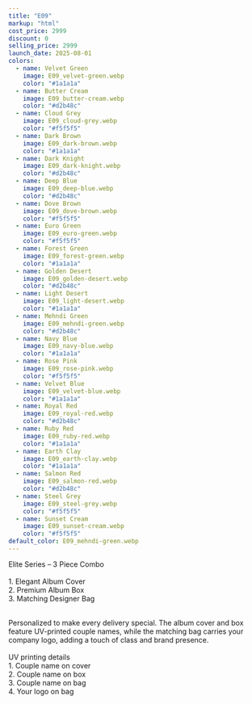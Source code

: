 ```yaml
---
title: "E09"
markup: "html"
cost_price: 2999
discount: 0
selling_price: 2999
launch_date: 2025-08-01
colors:
  - name: Velvet Green
    image: E09_velvet-green.webp
    color: "#1a1a1a"
  - name: Butter Cream
    image: E09_butter-cream.webp
    color: "#d2b48c"
  - name: Cloud Grey
    image: E09_cloud-grey.webp
    color: "#f5f5f5"
  - name: Dark Brown
    image: E09_dark-brown.webp
    color: "#1a1a1a"
  - name: Dark Knight
    image: E09_dark-knight.webp
    color: "#d2b48c"
  - name: Deep Blue
    image: E09_deep-blue.webp
    color: "#d2b48c"
  - name: Dove Brown
    image: E09_dove-brown.webp
    color: "#f5f5f5"
  - name: Euro Green
    image: E09_euro-green.webp
    color: "#f5f5f5"
  - name: Forest Green
    image: E09_forest-green.webp
    color: "#1a1a1a"
  - name: Golden Desert
    image: E09_golden-desert.webp
    color: "#d2b48c"
  - name: Light Desert
    image: E09_light-desert.webp
    color: "#1a1a1a"
  - name: Mehndi Green
    image: E09_mehndi-green.webp
    color: "#d2b48c"
  - name: Navy Blue
    image: E09_navy-blue.webp
    color: "#1a1a1a"
  - name: Rose Pink
    image: E09_rose-pink.webp
    color: "#f5f5f5"
  - name: Velvet Blue
    image: E09_velvet-blue.webp
    color: "#1a1a1a"
  - name: Royal Red
    image: E09_royal-red.webp
    color: "#d2b48c"
  - name: Ruby Red
    image: E09_ruby-red.webp
    color: "#1a1a1a"
  - name: Earth Clay
    image: E09_earth-clay.webp
    color: "#1a1a1a"
  - name: Salmon Red
    image: E09_salmon-red.webp
    color: "#d2b48c"
  - name: Steel Grey
    image: E09_steel-grey.webp
    color: "#f5f5f5"
  - name: Sunset Cream
    image: E09_sunset-cream.webp
    color: "#f5f5f5"
default_color: E09_mehndi-green.webp
---
```


Elite Series – 3 Piece Combo<br><br> <span class='text-b font-medium text-lime-300 mb-1'> 1. Elegant Album Cover<br> 2. Premium Album Box<br> 3. Matching Designer Bag<br><br> </span> <div class='max-w-xl mx-auto'> Personalized to make every delivery special. The album cover and box feature UV-printed couple names, while the matching bag carries your company logo, adding a touch of class and brand presence. </div> <div class='max-w-xl mx-auto text-b font-medium text-lime-300 mb-1'> <br>UV printing details<br> </div> <span class='text-r mb-1'> 1. Couple name on cover<br> 2. Couple name on box<br> 3. Couple name on bag<br> 4. Your logo on bag<br> </span>
